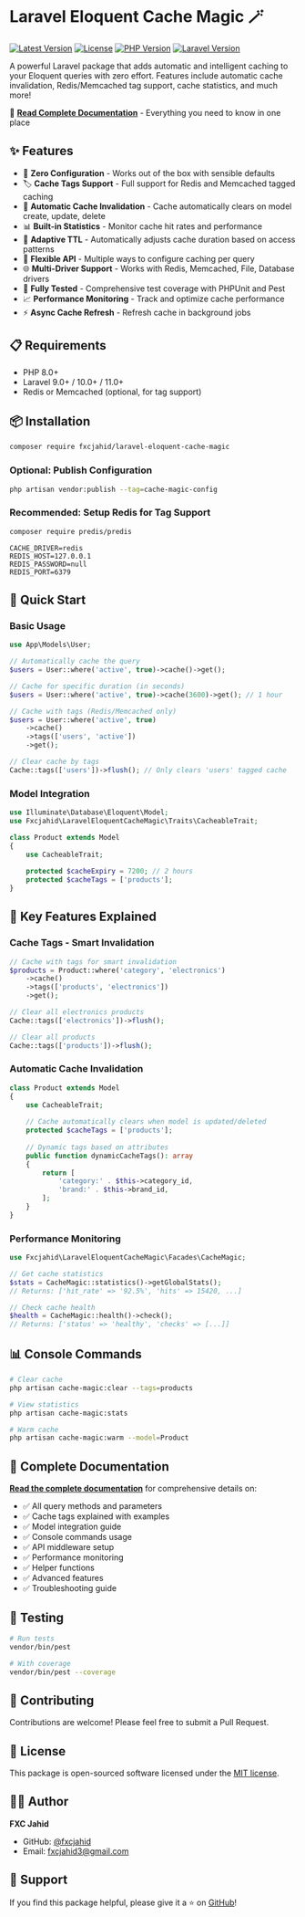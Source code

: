 # Laravel Eloquent Cache Magic 🪄

[![Latest Version](https://img.shields.io/github/v/release/fxcjahid/laravel-eloquent-cache-magic)](https://github.com/fxcjahid/laravel-eloquent-cache-magic/releases)
[![License](https://img.shields.io/github/license/fxcjahid/laravel-eloquent-cache-magic)](https://github.com/fxcjahid/laravel-eloquent-cache-magic/blob/main/LICENSE)
[![PHP Version](https://img.shields.io/packagist/php-v/fxcjahid/laravel-eloquent-cache-magic)](https://packagist.org/packages/fxcjahid/laravel-eloquent-cache-magic)
[![Laravel Version](https://img.shields.io/badge/Laravel-9.x%20|%2010.x%20|%2011.x-orange)](https://laravel.com)

A powerful Laravel package that adds automatic and intelligent caching to your Eloquent queries with zero effort. Features include automatic cache invalidation, Redis/Memcached tag support, cache statistics, and much more!

📖 **[Read Complete Documentation](./DOCUMENTATION.md)** - Everything you need to know in one place

## ✨ Features

- 🚀 **Zero Configuration** - Works out of the box with sensible defaults
- 🏷️ **Cache Tags Support** - Full support for Redis and Memcached tagged caching
- 🔄 **Automatic Cache Invalidation** - Cache automatically clears on model create, update, delete
- 📊 **Built-in Statistics** - Monitor cache hit rates and performance
- 🎯 **Adaptive TTL** - Automatically adjusts cache duration based on access patterns
- 🔧 **Flexible API** - Multiple ways to configure caching per query
- 🌐 **Multi-Driver Support** - Works with Redis, Memcached, File, Database drivers
- 🧪 **Fully Tested** - Comprehensive test coverage with PHPUnit and Pest
- 📈 **Performance Monitoring** - Track and optimize cache performance
- ⚡ **Async Cache Refresh** - Refresh cache in background jobs

## 📋 Requirements

- PHP 8.0+
- Laravel 9.0+ / 10.0+ / 11.0+
- Redis or Memcached (optional, for tag support)

## 📦 Installation

```bash
composer require fxcjahid/laravel-eloquent-cache-magic
```

### Optional: Publish Configuration

```bash
php artisan vendor:publish --tag=cache-magic-config
```

### Recommended: Setup Redis for Tag Support

```bash
composer require predis/predis
```

```env
CACHE_DRIVER=redis
REDIS_HOST=127.0.0.1
REDIS_PASSWORD=null
REDIS_PORT=6379
```

## 🚀 Quick Start

### Basic Usage

```php
use App\Models\User;

// Automatically cache the query
$users = User::where('active', true)->cache()->get();

// Cache for specific duration (in seconds)
$users = User::where('active', true)->cache(3600)->get(); // 1 hour

// Cache with tags (Redis/Memcached only)
$users = User::where('active', true)
    ->cache()
    ->tags(['users', 'active'])
    ->get();

// Clear cache by tags
Cache::tags(['users'])->flush(); // Only clears 'users' tagged cache
```

### Model Integration

```php
use Illuminate\Database\Eloquent\Model;
use Fxcjahid\LaravelEloquentCacheMagic\Traits\CacheableTrait;

class Product extends Model
{
    use CacheableTrait;
    
    protected $cacheExpiry = 7200; // 2 hours
    protected $cacheTags = ['products'];
}
```

## 🎯 Key Features Explained

### Cache Tags - Smart Invalidation

```php
// Cache with tags for smart invalidation
$products = Product::where('category', 'electronics')
    ->cache()
    ->tags(['products', 'electronics'])
    ->get();

// Clear all electronics products
Cache::tags(['electronics'])->flush();

// Clear all products
Cache::tags(['products'])->flush();
```

### Automatic Cache Invalidation

```php
class Product extends Model
{
    use CacheableTrait;
    
    // Cache automatically clears when model is updated/deleted
    protected $cacheTags = ['products'];
    
    // Dynamic tags based on attributes
    public function dynamicCacheTags(): array
    {
        return [
            'category:' . $this->category_id,
            'brand:' . $this->brand_id,
        ];
    }
}
```

### Performance Monitoring

```php
use Fxcjahid\LaravelEloquentCacheMagic\Facades\CacheMagic;

// Get cache statistics
$stats = CacheMagic::statistics()->getGlobalStats();
// Returns: ['hit_rate' => '92.5%', 'hits' => 15420, ...]

// Check cache health
$health = CacheMagic::health()->check();
// Returns: ['status' => 'healthy', 'checks' => [...]]
```

## 📊 Console Commands

```bash
# Clear cache
php artisan cache-magic:clear --tags=products

# View statistics
php artisan cache-magic:stats

# Warm cache
php artisan cache-magic:warm --model=Product
```

## 📖 Complete Documentation

**[Read the complete documentation](./DOCUMENTATION.md)** for comprehensive details on:

- ✅ All query methods and parameters
- ✅ Cache tags explained with examples
- ✅ Model integration guide
- ✅ Console commands usage
- ✅ API middleware setup
- ✅ Performance monitoring
- ✅ Helper functions
- ✅ Advanced features
- ✅ Troubleshooting guide

## 🧪 Testing

```bash
# Run tests
vendor/bin/pest

# With coverage
vendor/bin/pest --coverage
```

## 🤝 Contributing

Contributions are welcome! Please feel free to submit a Pull Request.

## 📝 License

This package is open-sourced software licensed under the [MIT license](LICENSE).

## 👨‍💻 Author

**FXC Jahid**
- GitHub: [@fxcjahid](https://github.com/fxcjahid)
- Email: fxcjahid3@gmail.com

## 🌟 Support

If you find this package helpful, please give it a ⭐ on [GitHub](https://github.com/fxcjahid/laravel-eloquent-cache-magic)!